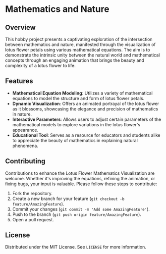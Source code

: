 
# Mathematics and Nature



## Overview

This hobby project presents a captivating exploration of the intersection between mathematics and nature, manifested through the visualization of lotus flower petals using various mathematical equations. The aim is to demonstrate the intrinsic unity between the natural world and mathematical concepts through an engaging animation that brings the beauty and complexity of a lotus flower to life.

## Features

- **Mathematical Equation Modeling**: Utilizes a variety of mathematical equations to model the structure and form of lotus flower petals.
- **Dynamic Visualization**: Offers an animated portrayal of the lotus flower as it blossoms, showcasing the elegance and precision of mathematics in nature.
- **Interactive Parameters**: Allows users to adjust certain parameters of the mathematical models to explore variations in the lotus flower's appearance.
- **Educational Tool**: Serves as a resource for educators and students alike to appreciate the beauty of mathematics in explaining natural phenomena.


## Contributing

Contributions to enhance the Lotus Flower Mathematics Visualization are welcome. Whether it's improving the equations, refining the animation, or fixing bugs, your input is valuable. Please follow these steps to contribute:

1. Fork the repository.
2. Create a new branch for your feature (`git checkout -b feature/AmazingFeature`).
3. Commit your changes (`git commit -m 'Add some AmazingFeature'`).
4. Push to the branch (`git push origin feature/AmazingFeature`).
5. Open a pull request.

## License

Distributed under the MIT License. See `LICENSE` for more information.
